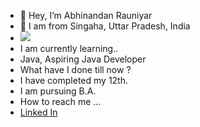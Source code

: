 - 👋 Hey, I’m Abhinandan Rauniyar
- 🌱 I am from Singaha, Uttar Pradesh, India
- <img src="https://iconshots.com/wp-content/uploads/2019/03/Java-Developer-1920x960.jpg">
- I am currently learning..
- Java, Aspiring Java Developer
- What have I done till now ?
- I have completed my 12th.
- I am pursuing B.A.
- How to reach me ...
-  <a href="https://www.linkedin.com/in/abhinandan-rauniyar-4921a8223/">Linked In</a>
<!---

rakeshrauniyar12/rakeshrauniyar12 is a ✨ special ✨ repository because its `README.md` (this file) appears on your GitHub profile.
You can click the Preview link to take a look at your changes.
--->

